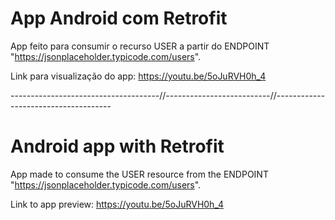 # App Android com Retrofit

App feito para consumir o recurso USER a partir do ENDPOINT "https://jsonplaceholder.typicode.com/users".

Link para visualização do app: https://youtu.be/5oJuRVH0h_4

-------------------------------------//--------------------------//-------------------------------------
# Android app with Retrofit

App made to consume the USER resource from the ENDPOINT "https://jsonplaceholder.typicode.com/users".

Link to app preview: https://youtu.be/5oJuRVH0h_4
